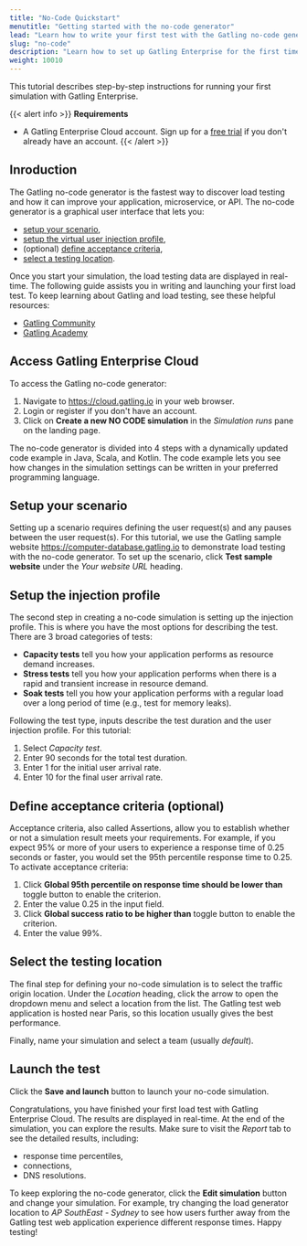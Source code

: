 ```yaml
---
title: "No-Code Quickstart"
menutitle: "Getting started with the no-code generator"
lead: "Learn how to write your first test with the Gatling no-code generator"
slug: "no-code"
description: "Learn how to set up Gatling Enterprise for the first time"
weight: 10010
---
```


This tutorial describes step-by-step instructions for running your first simulation with Gatling Enterprise.

{{< alert info >}}
**Requirements**
* A Gatling Enterprise Cloud account. Sign up for a [free trial](https://cloud.gatling.io) if you don't already have an account.
{{< /alert >}}

## Inroduction
The Gatling no-code generator is the fastest way to discover load testing and how it can improve your application, microservice, or API. The no-code generator is a graphical user interface that lets you:
- [setup your scenario](#setup-your-scenario),
- [setup the virtual user injection profile](#setup-the-injection-profile),
- (optional) [define acceptance criteria](#define-acceptance-criteria-optional),
- [select a testing location](#select-the-testing-location).

Once you start your simulation, the load testing data are displayed in real-time. The following guide assists you in writing and launching your first load test. To keep learning about Gatling and load testing, see these helpful resources:
- [Gatling Community](https://community.gatling.io)
- [Gatling Academy](https://gatling.io/academy/)

## Access Gatling Enterprise Cloud
To access the Gatling no-code generator:
1. Navigate to https://cloud.gatling.io in your web browser.
2. Login or register if you don't have an account. 
3. Click on **Create a new NO CODE simulation** in the _Simulation runs_ pane on the landing page. <!--TO BE Confirmed-->

The no-code generator is divided into 4 steps with a dynamically updated code example in Java, Scala, and Kotlin. The code example lets you see how changes in the simulation settings can be written in your preferred programming language.  

## Setup your scenario
Setting up a scenario requires defining the user request(s) and any pauses between the user request(s). For this tutorial, we use the Gatling sample website https://computer-database.gatling.io to demonstrate load testing with the no-code generator. To set up the scenario, click **Test sample website** under the _Your website URL_ heading. 


## Setup the injection profile
The second step in creating a no-code simulation is setting up the injection profile. This is where you have the most options for describing the test. There are 3 broad categories of tests:
- **Capacity tests** tell you how your application performs as resource demand increases.
- **Stress tests** tell you how your application performs when there is a rapid and transient increase in resource demand.
- **Soak tests** tell you how your application performs with a regular load over a long period of time (e.g., test for memory leaks). 

Following the test type, inputs describe the test duration and the user injection profile. For this tutorial:
1. Select _Capacity test_.
2. Enter 90 seconds for the total test duration.
3. Enter 1 for the initial user arrival rate.
4. Enter 10 for the final user arrival rate. 

## Define acceptance criteria (optional) 
Acceptance criteria, also called Assertions, allow you to establish whether or not a simulation result meets your requirements. For example, if you expect 95% or more of your users to experience a response time of 0.25 seconds or faster, you would set the 95th percentile response time to 0.25. To activate acceptance criteria:
1. Click **Global 95th percentile on response time should be lower than** toggle button to enable the criterion.
2. Enter the value 0.25 in the input field.
3. Click **Global success ratio to be higher than** toggle button to enable the criterion.
4. Enter the value 99%.

## Select the testing location
The final step for defining your no-code simulation is to select the traffic origin location. Under the _Location_ heading, click the arrow to open the dropdown menu and select a location from the list. The Gatling test web application is hosted near Paris, so this location usually gives the best performance.  

Finally, name your simulation and select a team (usually _default_).   

## Launch the test
Click the **Save and launch** button to launch your no-code simulation. 

Congratulations, you have finished your first load test with Gatling Enterprise Cloud. The results are displayed in real-time. At the end of the simulation, you can explore the results. Make sure to visit the _Report_ tab to see the detailed results, including:
- response time percentiles,
- connections,
- DNS resolutions.

To keep exploring the no-code generator, click the **Edit simulation** button and change your simulation. For example, try changing the load generator location to _AP SouthEast - Sydney_ to see how users further away from the Gatling test web application experience different response times. Happy testing! 

